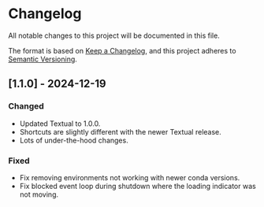 # Changelog

All notable changes to this project will be documented in this file.

The format is based on [Keep a Changelog](https://keepachangelog.com/en/1.1.0/),
and this project adheres to [Semantic Versioning](https://semver.org/spec/v2.0.0.html).

## [1.1.0] - 2024-12-19

### Changed

- Updated Textual to 1.0.0.
- Shortcuts are slightly different with the newer Textual release.
- Lots of under-the-hood changes.

### Fixed

- Fix removing environments not working with newer conda versions.
- Fix blocked event loop during shutdown where the loading indicator was not moving.

